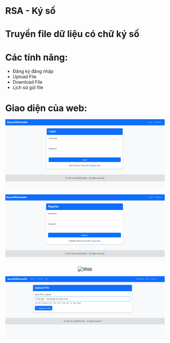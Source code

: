 # RSA - Ký số
# Truyền file dữ liệu có chữ ký số
# Các tính năng:
+ Đăng ký đăng nhập
+ Upload File
+ Download File
+ Lịch sử gửi file
# Giao diện của web:

<div align="center">
    <p align="center">
        <img src="Đăng nhập.png" alt="Web" width="600"/>
    </p>
</div>
<div align="center">
    <p align="center">
        <img src="Đăng ký.png" alt="Web" width="600"/>
    </p>
</div>
<div align="center">
    <p align="center">
        <img src="Giao diện.png" alt="Web" width="600"/>
    </p>
</div>
<div align="center">
    <p align="center">
        <img src="Upload File.png" alt="Web" width="600"/>
    </p>
</div>
